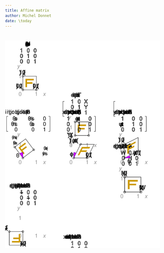 ```yaml
---
title: Affine matrix
author: Michel Donnet
date: \today
---
```


#

![](./images/affine_transformation.png)

